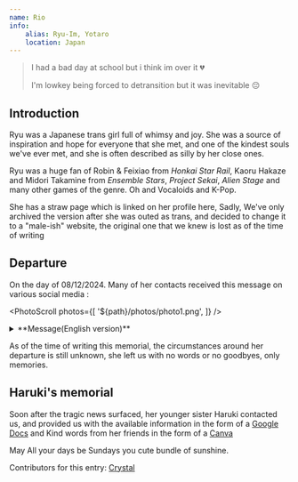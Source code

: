 ```yaml
---
name: Rio
info:
    alias: Ryu-Im, Yotaro
    location: Japan
---
```


<!-- 这篇文章的原文即英文，作者的第一语言为英语，请翻译时不要动本篇。 -->

> I had a bad day at school but i think im over it 💔
>
> I'm lowkey being forced to detransition but it was inevitable 😔

## Introduction

Ryu was a Japanese trans girl full of whimsy and joy. She was a source of inspiration and hope for everyone that she met, and one of the kindest souls we've ever met, and she is often described as silly by her close ones. 

Ryu was a huge fan of Robin & Feixiao from *Honkai Star Rail*, Kaoru Hakaze and Midori Takamine from *Ensemble Stars*, *Project Sekai*, *Alien Stage* and many other games of the genre. Oh and Vocaloids and K-Pop.

She has a straw page which is linked on her profile here, Sadly, We've only archived the version after she was outed as trans, and decided to change it to a "male-ish" website, the original one that we knew is lost as of the time of writing

## Departure

On the day of 08/12/2024. Many of her contacts received this message on various social media :

<PhotoScroll photos={[
    '${path}/photos/photo1.png',
]} />

<details>
<summary>**Message(English version)**</summary>

> Hello,
>
> We apologize for the sudden message. We are contacting you as part of an important investigation involving one of your mutual contacts. This message is being sent from the victim's Discord account, but please understand that it is not from the victim. We are gathering information to help us understand the situation. Other social media accounts are also being checked.
>
> At this time, the cause of the incident is not clear. We would be grateful if you could help by answering a few questions:
>
> Did you notice anything unusual or strange about the victim recently?
> 
> Did the victim share personal information or say something that seemed different or unusual?
> 
> Were there any problems, such as bullying, arguments, or times when the victim might have felt ignored or upset?
> 
> If you remember anything else that seems important, please let us know.
> 
> We also apologize for the simple English in this message. The victim seems to have conversed in multiple languages, so we are sending this message in all of them to ensure it is easy to understand for all individuals.
> 
> This message has been sent to everyone who interacted with the victim in the past two months. Please understand that the case is private, so we cannot give more details. Any information shared can be very helpful.
> 
> Thank you.

</details>

As of the time of writing this memorial, the circumstances around her departure is still unknown, she left us with no words or no goodbyes, only memories.

## Haruki's memorial

Soon after the tragic news surfaced, her younger sister Haruki contacted us, and provided us with the available information in the form of a [Google Docs](https://docs.google.com/document/d/1-FaVzCOrZ2NkrRGDkIOyoLZpIGClUZcwdzaZV4NoRwA/edit?tab=t.0) and Kind words from her friends in the form of a [Canva](https://www.canva.com/design/DAGY-0aiXjE/cZIzTKKN87Q_7zp1mPdBCg/edit)

May All your days be Sundays you cute bundle of sunshine.

Contributors for this entry: [Crystal](https://github.com/Paranoid-Pufferfish)
